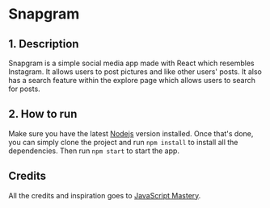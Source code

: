 # Snapgram

## 1. Description
Snapgram is a simple social media app made with React which resembles Instagram. It allows users to post pictures and like other users' posts. It also has a search feature within the explore page which allows users to search for posts.

## 2. How to run
Make sure you have the latest [Nodejs](https://nodejs.org/en/download/) version installed. Once that's done, you can simply clone the project and run `npm install` to install all the dependencies. Then run `npm start` to start the app.

## Credits
All the credits and inspiration goes to [JavaScript Mastery](https://www.youtube.com/watch?v=_W3R2VwRyF4&pp=ygUKanMgbWFzdGVyeQ%3D%3D).
